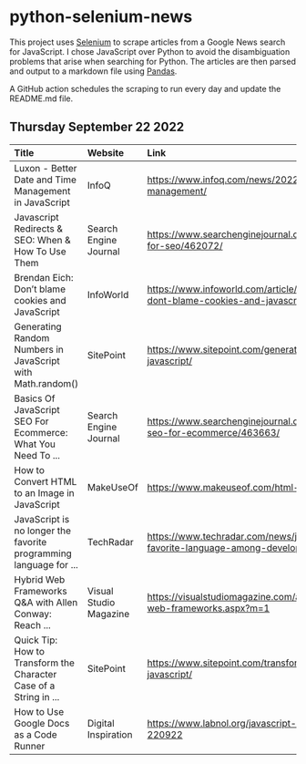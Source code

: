 # python-selenium-news

This project uses [Selenium](https://www.seleniumhq.org/) to scrape articles from a Google News search for JavaScript.
I chose JavaScript over Python to avoid the disambiguation problems that arise when searching for Python.
The articles are then parsed and output to a markdown file using [Pandas](https://pandas.pydata.org/).

A GitHub action schedules the scraping to run every day and update the README.md file.

## Thursday September 22 2022


| Title                                                             | Website                | Link                                                                                          |
|:------------------------------------------------------------------|:-----------------------|:----------------------------------------------------------------------------------------------|
| Luxon - Better Date and Time Management in JavaScript             | InfoQ                  | https://www.infoq.com/news/2022/09/luxon-date-management/                                     |
| Javascript Redirects & SEO: When & How To Use Them                | Search Engine Journal  | https://www.searchenginejournal.com/javascript-redirects-for-seo/462072/                      |
| Brendan Eich: Don’t blame cookies and JavaScript                  | InfoWorld              | https://www.infoworld.com/article/3673292/brendan-eich-dont-blame-cookies-and-javascript.html |
| Generating Random Numbers in JavaScript with Math.random()        | SitePoint              | https://www.sitepoint.com/generate-random-numbers-javascript/                                 |
| Basics Of JavaScript SEO For Ecommerce: What You Need To ...      | Search Engine Journal  | https://www.searchenginejournal.com/basics-of-javascript-seo-for-ecommerce/463663/            |
| How to Convert HTML to an Image in JavaScript                     | MakeUseOf              | https://www.makeuseof.com/html-image-convert-javascript/                                      |
| JavaScript is no longer the favorite programming language for ... | TechRadar              | https://www.techradar.com/news/javascript-no-longer-the-favorite-language-among-developers    |
| Hybrid Web Frameworks Q&A with Allen Conway: Reach ...            | Visual Studio Magazine | https://visualstudiomagazine.com/articles/2022/09/19/hybrid-web-frameworks.aspx?m=1           |
| Quick Tip: How to Transform the Character Case of a String in ... | SitePoint              | https://www.sitepoint.com/transform-string-character-case-javascript/                         |
| How to Use Google Docs as a Code Runner                           | Digital Inspiration    | https://www.labnol.org/javascript-code-in-google-docs-220922                                  |